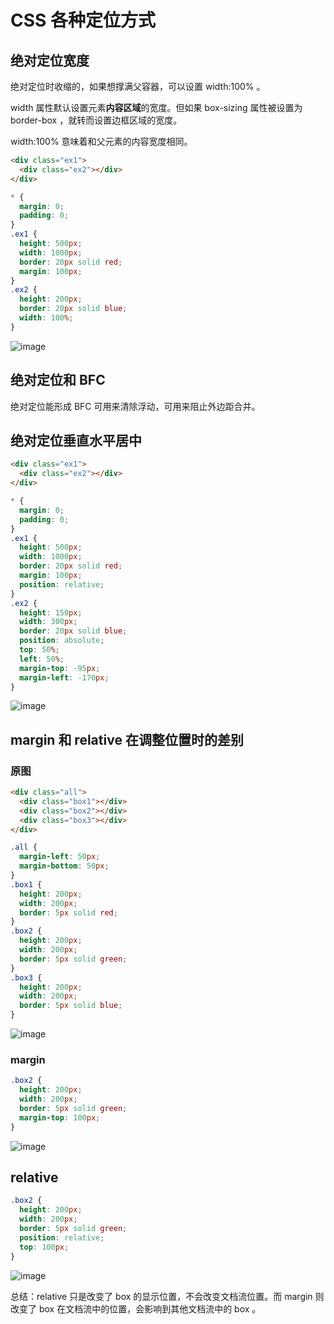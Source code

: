 # CSS 各种定位方式

## 绝对定位宽度

绝对定位时收缩的，如果想撑满父容器，可以设置 width:100% 。

width 属性默认设置元素**内容区域**的宽度。但如果 box-sizing 属性被设置为 border-box ，就转而设置边框区域的宽度。

width:100% 意味着和父元素的内容宽度相同。

```html
<div class="ex1">
  <div class="ex2"></div>
</div>
```

```css
* {
  margin: 0;
  padding: 0;
}
.ex1 {
  height: 500px;
  width: 1000px;
  border: 20px solid red;
  margin: 100px;
}
.ex2 {
  height: 200px;
  border: 20px solid blue;
  width: 100%;
}
```

![image](../images/10/1内容宽度.PNG)

## 绝对定位和 BFC

绝对定位能形成 BFC 可用来清除浮动，可用来阻止外边距合并。

## 绝对定位垂直水平居中

```html
<div class="ex1">
  <div class="ex2"></div>
</div>
```

```css
* {
  margin: 0;
  padding: 0;
}
.ex1 {
  height: 500px;
  width: 1000px;
  border: 20px solid red;
  margin: 100px;
  position: relative;
}
.ex2 {
  height: 150px;
  width: 300px;
  border: 20px solid blue;
  position: absolute;
  top: 50%;
  left: 50%;
  margin-top: -95px;
  margin-left: -170px;
}
```

![image](../images/10/2居中.PNG)

## margin 和 relative 在调整位置时的差别

### 原图

```html
<div class="all">
  <div class="box1"></div>
  <div class="box2"></div>
  <div class="box3"></div>
</div>
```

```css
.all {
  margin-left: 50px;
  margin-bottom: 50px;
}
.box1 {
  height: 200px;
  width: 200px;
  border: 5px solid red;
}
.box2 {
  height: 200px;
  width: 200px;
  border: 5px solid green;
}
.box3 {
  height: 200px;
  width: 200px;
  border: 5px solid blue;
}
```

![image](../images/10/3原图.PNG)

### margin

```css
.box2 {
  height: 200px;
  width: 200px;
  border: 5px solid green;
  margin-top: 100px;
}
```

![image](../images/10/4margin.PNG)

## relative

```css
.box2 {
  height: 200px;
  width: 200px;
  border: 5px solid green;
  position: relative;
  top: 100px;
}
```

![image](../images/10/5relative.PNG)

总结：relative 只是改变了 box 的显示位置，不会改变文档流位置。而 margin 则改变了 box 在文档流中的位置，会影响到其他文档流中的 box 。
